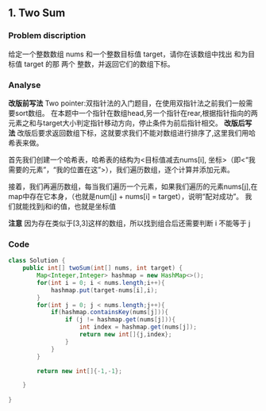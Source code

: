 ## 1. Two Sum
### Problem discription
给定一个整数数组 nums 和一个整数目标值 target，请你在该数组中找出 和为目标值 target  的那 两个 整数，并返回它们的数组下标。
### Analyse
**改版前写法**
Two pointer:双指针法的入门题目，在使用双指针法之前我们一般需要sort数组。
在本题中一个指针在数组head,另一个指针在rear,根据指针指向的两元素之和与target大小判定指针移动方向，停止条件为前后指针相交。
**改版后写法**
改版后要求返回数组下标，这就要求我们不能对数组进行排序了,这里我们用哈希表来做。

首先我们创建一个哈希表，哈希表的结构为<目标值减去nums[i], 坐标>（即<“我需要的元素”，“我的位置在这”>），我们遍历数组，逐个计算并添加元素。

接着，我们再遍历数组，每当我们遍历一个元素，如果我们遍历的元素nums[j],在map中存在它本身，（也就是num[j] + nums[i] = target），说明“配对成功”。
我们就能找到j和i的值，也就是坐标值

**注意**
因为存在类似于[3,3]这样的数组，所以找到组合后还需要判断 i 不能等于 j
### Code
```java
class Solution {
    public int[] twoSum(int[] nums, int target) {
        Map<Integer,Integer> hashmap = new HashMap<>();
        for(int i = 0; i < nums.length;i++){
            hashmap.put(target-nums[i],i);
        }
        for(int j = 0; j < nums.length;j++){
            if(hashmap.containsKey(nums[j])){
                if (j != hashmap.get(nums[j])){
                    int index = hashmap.get(nums[j]);
                    return new int[]{j,index};
                }
            }
        }

        return new int[]{-1,-1};

    }
        
}
```
